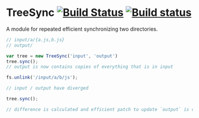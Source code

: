 # TreeSync [![Build Status](https://travis-ci.org/stefanpenner/tree-sync.svg?branch=master)](https://travis-ci.org/stefanpenner/tree-sync) [![Build status](https://ci.appveyor.com/api/projects/status/7136sbfmybx6q7w2?svg=true)](https://ci.appveyor.com/project/embercli/tree-sync)

A module for repeated efficient synchronizing two directories.

```js
// input/a/{a.js,b.js}
// output/

var tree = new TreeSync('input', 'output')
tree.sync();
// output is now contains copies of everything that is in input

fs.unlink('/input/a/b/js');

// input / output have diverged

tree.sync();

// difference is calculated and efficient patch to update `output` is created and applied
```
